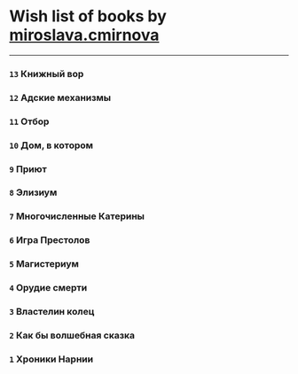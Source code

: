 # Wish list of books by [miroslava.cmirnova](http://vk.com/id231305029)
---

### `13` Книжный вор

### `12` Адские механизмы

### `11` Отбор

### `10` Дом, в котором

### `9` Приют

### `8` Элизиум

### `7` Многочисленные Катерины

### `6` Игра Престолов

### `5` Магистериум

### `4` Орудие смерти

### `3` Властелин колец

### `2` Как бы волшебная сказка

### `1` Хроники Нарнии

